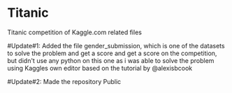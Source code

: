 # Titanic
 Titanic competition of Kaggle.com related files
 
#Update#1: Added the file gender_submission, which is one of the datasets to solve the problem and get a score and get a score on the competition, but didn't use any python on this one as i was able to solve the problem using Kaggles own editor based on the tutorial by @alexisbcook 

#Update#2: Made the repository Public
